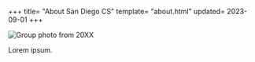 +++
title= "About San Diego CS"
template= "about.html"
updated= 2023-09-01
+++

![Group photo from 20XX](/assets/team-photo_legacy.jpg)

Lorem ipsum.
